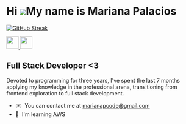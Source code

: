 Hi ![](https://user-images.githubusercontent.com/18350557/176309783-0785949b-9127-417c-8b55-ab5a4333674e.gif)My name is Mariana Palacios
========================================================================================================================================
[![GitHub Streak](https://github-readme-streak-stats.herokuapp.com?user=Mariana-Palacios&theme=iceberg)](https://git.io/streak-stats)

<p align="left"> <a href="https://www.github.com/Mariana-Palacios" target="_blank" rel="noreferrer"> <picture> <source media="(prefers-color-scheme: dark)" srcset="https://raw.githubusercontent.com/danielcranney/readme-generator/main/public/icons/socials/github-dark.svg" /> <source media="(prefers-color-scheme: light)" srcset="https://raw.githubusercontent.com/danielcranney/readme-generator/main/public/icons/socials/github.svg" /> <img src="https://raw.githubusercontent.com/danielcranney/readme-generator/main/public/icons/socials/github.svg" width="32" height="32" /> </picture> </a> <a href="https://www.linkedin.com/in/mariana-palacios-9b1956236" target="_blank" rel="noreferrer"> <picture> <source media="(prefers-color-scheme: dark)" srcset="https://raw.githubusercontent.com/danielcranney/readme-generator/main/public/icons/socials/linkedin-dark.svg" /> <source media="(prefers-color-scheme: light)" srcset="https://raw.githubusercontent.com/danielcranney/readme-generator/main/public/icons/socials/linkedin.svg" /> <img src="https://raw.githubusercontent.com/danielcranney/readme-generator/main/public/icons/socials/linkedin.svg" width="32" height="32" /> </picture> </a></p>

Full Stack Developer <3
--------------------

Devoted to programming for three years, I've spent the last 7 months applying my knowledge in the professional arena, transitioning from frontend exploration to full stack development.

* ✉️  You can contact me at [marianapcode@gmail.com](mailto:marianapcode@gmail.com)
* 🧠  I'm learning AWS




